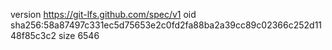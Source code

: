 version https://git-lfs.github.com/spec/v1
oid sha256:58a87497c331ec5d75653e2c0fd2fa88ba2a39cc89c02366c252d1148f85c3c2
size 6546
